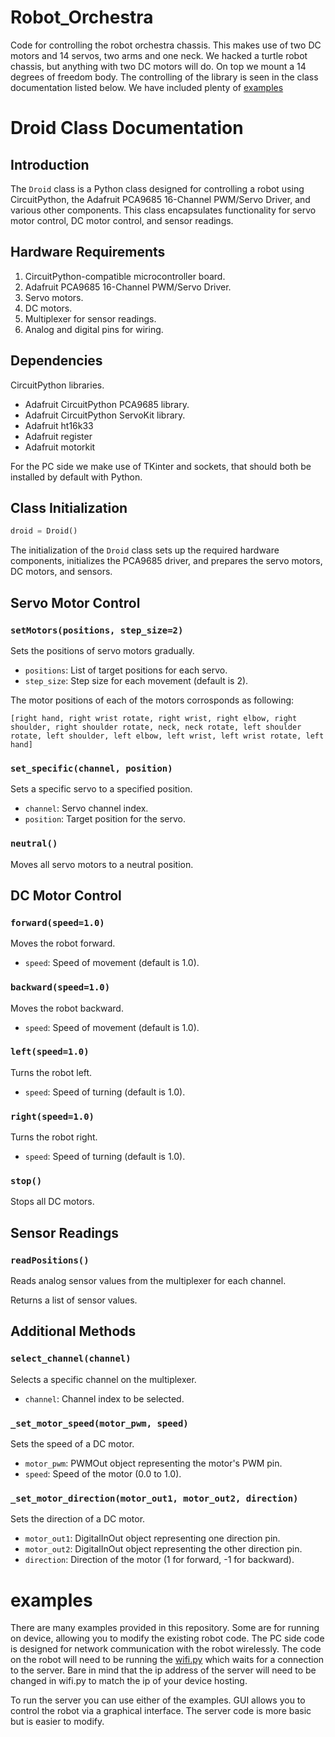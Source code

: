 # Robot_Orchestra
Code for controlling the robot orchestra chassis. This makes use of two DC motors and 14 servos, two arms and one neck. We hacked a turtle robot chassis, but anything with two DC motors will do. On top we mount a 14 degrees of freedom body. The controlling of the library is seen in the class documentation listed below. We have included plenty of <a href="https://github.com/shepai/Robot_Orchestra/tree/main/Code/examples">examples</a>

# Droid Class Documentation

## Introduction

The `Droid` class is a Python class designed for controlling a robot using CircuitPython, the Adafruit PCA9685 16-Channel PWM/Servo Driver, and various other components. This class encapsulates functionality for servo motor control, DC motor control, and sensor readings.

## Hardware Requirements

1. CircuitPython-compatible microcontroller board.
2. Adafruit PCA9685 16-Channel PWM/Servo Driver.
3. Servo motors.
4. DC motors.
5. Multiplexer for sensor readings.
6. Analog and digital pins for wiring.

## Dependencies

CircuitPython libraries.
- Adafruit CircuitPython PCA9685 library.
- Adafruit CircuitPython ServoKit library.
- Adafruit ht16k33
- Adafruit register
- Adafruit motorkit

For the PC side we make use of TKinter and sockets, that should both be installed by default with Python.

## Class Initialization

```python
droid = Droid()
```

The initialization of the `Droid` class sets up the required hardware components, initializes the PCA9685 driver, and prepares the servo motors, DC motors, and sensors.

## Servo Motor Control

### `setMotors(positions, step_size=2)`

Sets the positions of servo motors gradually.

- `positions`: List of target positions for each servo.
- `step_size`: Step size for each movement (default is 2).

The motor positions of each of the motors corrosponds as following:

```
[right hand, right wrist rotate, right wrist, right elbow, right shoulder, right shoulder rotate, neck, neck rotate, left shoulder rotate, left shoulder, left elbow, left wrist, left wrist rotate, left hand]
```

### `set_specific(channel, position)`

Sets a specific servo to a specified position.

- `channel`: Servo channel index.
- `position`: Target position for the servo.

### `neutral()`

Moves all servo motors to a neutral position.

## DC Motor Control

### `forward(speed=1.0)`

Moves the robot forward.

- `speed`: Speed of movement (default is 1.0).

### `backward(speed=1.0)`

Moves the robot backward.

- `speed`: Speed of movement (default is 1.0).

### `left(speed=1.0)`

Turns the robot left.

- `speed`: Speed of turning (default is 1.0).

### `right(speed=1.0)`

Turns the robot right.

- `speed`: Speed of turning (default is 1.0).

### `stop()`

Stops all DC motors.

## Sensor Readings

### `readPositions()`

Reads analog sensor values from the multiplexer for each channel.

Returns a list of sensor values.

## Additional Methods

### `select_channel(channel)`

Selects a specific channel on the multiplexer.

- `channel`: Channel index to be selected.

### `_set_motor_speed(motor_pwm, speed)`

Sets the speed of a DC motor.

- `motor_pwm`: PWMOut object representing the motor's PWM pin.
- `speed`: Speed of the motor (0.0 to 1.0).

### `_set_motor_direction(motor_out1, motor_out2, direction)`

Sets the direction of a DC motor.

- `motor_out1`: DigitalInOut object representing one direction pin.
- `motor_out2`: DigitalInOut object representing the other direction pin.
- `direction`: Direction of the motor (1 for forward, -1 for backward).


# examples
There are many examples provided in this repository. Some are for running on device, allowing you to modify the existing robot code.
The PC side code is designed for network communication with the robot wirelessly. The code on the robot will need to be running the <a href="https://github.com/shepai/Robot_Orchestra/blob/main/Code/examples/wifi.py">wifi.py</a> which waits for a connection to the server. Bare in mind that the ip address of the server will need to be changed in wifi.py to match the ip of your device hosting.

To run the server you can use either of the examples. GUI allows you to control the robot via a graphical interface. The server code is more basic but is easier to modify.

